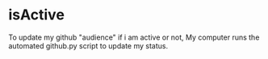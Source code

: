 # isActive
To update my github "audience" if i am active or not, My computer runs the automated github.py script to update my status.
